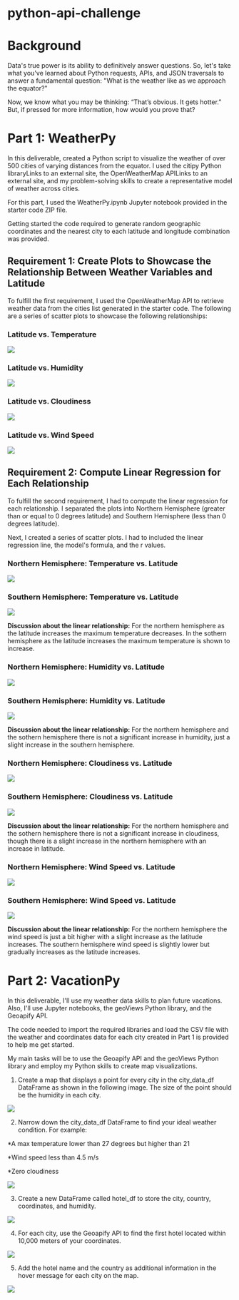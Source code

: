 # python-api-challenge

# Background

Data's true power is its ability to definitively answer questions. So, let's take what you've learned about Python requests, APIs, and JSON traversals to answer a fundamental question: "What is the weather like as we approach the equator?"

Now, we know what you may be thinking: “That’s obvious. It gets hotter.” But, if pressed for more information, how would you prove that?

# Part 1: WeatherPy

In this deliverable, created a Python script to visualize the weather of over 500 cities of varying distances from the equator. I used the citipy Python libraryLinks to an external site, the OpenWeatherMap APILinks to an external site, and my problem-solving skills to create a representative model of weather across cities.

For this part, I used the WeatherPy.ipynb Jupyter notebook provided in the starter code ZIP file. 

Getting started the code required to generate random geographic coordinates and the nearest city to each latitude and longitude combination was provided.

## Requirement 1: Create Plots to Showcase the Relationship Between Weather Variables and Latitude

To fulfill the first requirement, I used the OpenWeatherMap API to retrieve weather data from the cities list generated in the starter code. The following are a series of scatter plots to showcase the following relationships:

### Latitude vs. Temperature

![](WeatherPy/Weatherpng/CityMTemp.PNG)

### Latitude vs. Humidity

![](WeatherPy/Weatherpng/LatHum.PNG)

### Latitude vs. Cloudiness

![](WeatherPy/Weatherpng/LatCloud.PNG)

### Latitude vs. Wind Speed

![](WeatherPy/Weatherpng/LatWind.PNG)

## Requirement 2: Compute Linear Regression for Each Relationship

To fulfill the second requirement, I had to compute the linear regression for each relationship. I separated the plots into Northern Hemisphere (greater than or equal to 0 degrees latitude) and Southern Hemisphere (less than 0 degrees latitude). 

Next, I created a series of scatter plots. I had to included the linear regression line, the model's formula, and the r values.

### Northern Hemisphere: Temperature vs. Latitude

![](WeatherPy/Weatherpng/NHTemp.PNG)

### Southern Hemisphere: Temperature vs. Latitude

![](WeatherPy/Weatherpng/SHTemp.PNG)

**Discussion about the linear relationship:** For the northern hemisphere as the latitude increases the maximum temperature decreases. In the sothern hemisphere as the latitude increases the maximum temperature is shown to increase. 

### Northern Hemisphere: Humidity vs. Latitude

![](WeatherPy/Weatherpng/NHHum.PNG)

### Southern Hemisphere: Humidity vs. Latitude

![](WeatherPy/Weatherpng/SHHum.PNG)

**Discussion about the linear relationship:** For the northern hemisphere and the sothern hemisphere there is not a significant increase in humidity, just a slight increase in the southern hemisphere.

### Northern Hemisphere: Cloudiness vs. Latitude

![](WeatherPy/Weatherpng/NHCloud.PNG)

### Southern Hemisphere: Cloudiness vs. Latitude

![](WeatherPy/Weatherpng/SHCloud.PNG)

**Discussion about the linear relationship:** For the northern hemisphere and the sothern hemisphere there is not a significant increase in cloudiness, though there is a slight increase in the northern hemisphere with an increase in latitude.  

### Northern Hemisphere: Wind Speed vs. Latitude

![](WeatherPy/Weatherpng/NHWind.PNG)

### Southern Hemisphere: Wind Speed vs. Latitude

![](WeatherPy/Weatherpng/SHWind.PNG)

**Discussion about the linear relationship:** For the northern hemisphere the wind speed is just a bit higher with a slight increase as the latitude increases. The southern hemisphere wind speed is slightly lower but gradually increases as the latitude increases. 

# Part 2: VacationPy

In this deliverable, I'll use my weather data skills to plan future vacations. Also, I'll use Jupyter notebooks, the geoViews Python library, and the Geoapify API.

The code needed to import the required libraries and load the CSV file with the weather and coordinates data for each city created in Part 1 is provided to help me get started.

My main tasks will be to use the Geoapify API and the geoViews Python library and employ my Python skills to create map visualizations.

1. Create a map that displays a point for every city in the city_data_df DataFrame as shown in the following image. The size of the point should be the humidity in each city.

![](WeatherPy/Weatherpng/Vacayone.PNG)

2. Narrow down the city_data_df DataFrame to find your ideal weather condition. For example:

*A max temperature lower than 27 degrees but higher than 21

*Wind speed less than 4.5 m/s

*Zero cloudiness

![](WeatherPy/Weatherpng/NarrowDF.PNG)

3. Create a new DataFrame called hotel_df to store the city, country, coordinates, and humidity.

![](WeatherPy/Weatherpng/hotel_df.PNG)

4. For each city, use the Geoapify API to find the first hotel located within 10,000 meters of your coordinates.

![](WeatherPy/Weatherpng/Hoteldf.PNG)

5. Add the hotel name and the country as additional information in the hover message for each city on the map.

![](WeatherPy/Weatherpng/Hotelname.PNG)